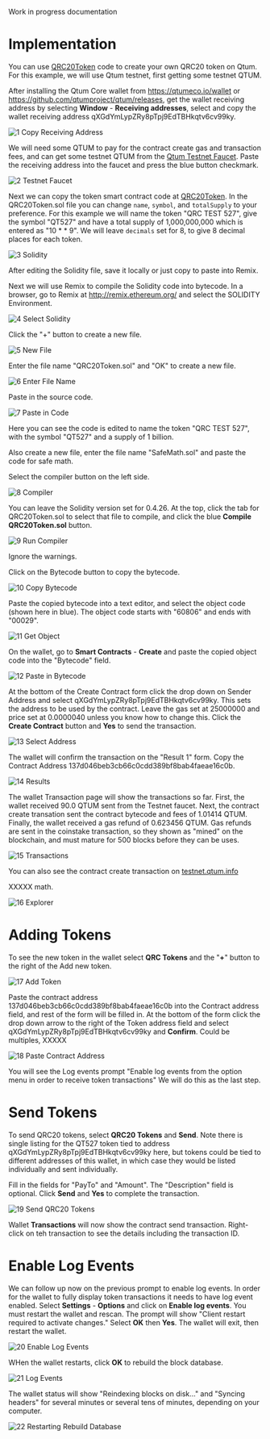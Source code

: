 Work in progress documentation

# Implementation

You can use [QRC20Token](https://github.com/qtumproject/QRC20Token) code to create your own QRC20 token on Qtum. For this example, we will use Qtum testnet, first getting some testnet QTUM.

After installing the Qtum Core wallet from https://qtumeco.io/wallet or https://github.com/qtumproject/qtum/releases, get the wallet receiving address by selecting **Window** - **Receiving addresses**, select and copy the wallet receiving address qXGdYmLypZRy8pTpj9EdTBHkqtv6cv99ky.

![1  Copy Receiving Address](https://user-images.githubusercontent.com/29760787/83368341-727d9780-a386-11ea-973d-5f8b13767802.jpg)

We will need some QTUM to pay for the contract create gas and transaction fees, and can get some testnet QTUM from the [Qtum Testnet Faucet](http://testnet-faucet.qtum.info/). Paste the receiving address into the faucet and press the blue button checkmark.

![2  Testnet Faucet](https://user-images.githubusercontent.com/29760787/83368347-7a3d3c00-a386-11ea-940e-5ba4c83b32b8.jpg)

Next we can copy the token smart contract code at [QRC20Token](https://github.com/qtumproject/QRC20Token). In the QRC20Token.sol file you can change `name`, `symbol`, and `totalSupply` to your preference. For this example we will name the token "QRC TEST 527", give the symbol "QT527" and have a total supply of 1,000,000,000 which is entered as "10 * * 9". We will leave `decimals` set for 8, to give 8 decimal places for each token.

![3  Solidity](https://user-images.githubusercontent.com/29760787/83368355-7dd0c300-a386-11ea-820c-2ce2788e5777.jpg)

After editing the Solidity file, save it locally or just copy to paste into Remix.

Next we will use Remix to compile the Solidity code into bytecode. In a browser, go to Remix at http://remix.ethereum.org/ and select the SOLIDITY Environment.

![4  Select Solidity](https://user-images.githubusercontent.com/29760787/83368369-8d500c00-a386-11ea-9c80-98243d69bcd8.jpg)

Click the "+" button to create a new file.

![5  New File](https://user-images.githubusercontent.com/29760787/83368379-92ad5680-a386-11ea-9175-c8d42da28bab.jpg)

Enter the file name "QRC20Token.sol" and "OK" to create a new file. 

![6  Enter File Name](https://user-images.githubusercontent.com/29760787/83368383-96d97400-a386-11ea-84e7-7dd367aa9f00.jpg)

Paste in the source code.

![7  Paste in Code](https://user-images.githubusercontent.com/29760787/83368385-9a6cfb00-a386-11ea-88d6-5624214580bf.jpg)

Here you can see the code is edited to name the token "QRC TEST 527", with the symbol "QT527" and a supply of 1 billion.

Also create a new file, enter the file name "SafeMath.sol" and paste the code for safe math.
 
Select the compiler button on the left side.
 
![8  Compiler](https://user-images.githubusercontent.com/29760787/83368393-a062dc00-a386-11ea-8ae2-6c236a4cd288.jpg)

You can leave the Solidity version set for 0.4.26. At the top, click the tab for QRC20Token.sol to select that file to compile, and click the blue **Compile QRC20Token.sol** button.

![9  Run Compiler](https://user-images.githubusercontent.com/29760787/83368395-a35dcc80-a386-11ea-9b16-762ff3d31439.jpg)

Ignore the warnings.

Click on the Bytecode button to copy the bytecode.

![10  Copy Bytecode](https://user-images.githubusercontent.com/29760787/83368400-a789ea00-a386-11ea-85cf-4efa71e8d900.jpg)

Paste the copied bytecode into a text editor, and select the object code (shown here in blue). The object code starts with "60806" and ends with "00029".

![11  Get Object](https://user-images.githubusercontent.com/29760787/83368405-aa84da80-a386-11ea-9e2f-6ff1709343d9.jpg)

On the wallet, go to **Smart Contracts** - **Create** and paste the copied object code into the "Bytecode" field.

![12  Paste in Bytecode](https://user-images.githubusercontent.com/29760787/83368410-af498e80-a386-11ea-9cfc-ae5908f393ff.jpg)

At the bottom of the Create Contract form click the drop down on Sender Address and select qXGdYmLypZRy8pTpj9EdTBHkqtv6cv99ky. This sets the address to be used by the contract. Leave the gas set at 25000000 and price set at 0.0000040 unless you know how to change this. Click the **Create Contract** button and **Yes** to send the transaction. 

![13  Select Address](https://user-images.githubusercontent.com/29760787/83368414-b2447f00-a386-11ea-8d0f-5928865e835e.jpg)

The wallet will confirm the transaction on the "Result 1" form. Copy the Contract Address 137d046beb3cb66c0cdd389bf8bab4faeae16c0b.

![14  Results](https://user-images.githubusercontent.com/29760787/83368416-b4a6d900-a386-11ea-8e44-9c773aa94fa0.jpg)

The wallet Transaction page will show the transactions so far. First, the wallet received 90.0 QTUM sent from the Testnet faucet. Next, the contract create transation sent the contract bytecode and fees of 1.01414 QTUM. Finally, the wallet received a gas refund of 0.623456 QTUM. Gas refunds are sent in the coinstake transaction, so they shown as "mined" on the blockchain, and must mature for 500 blocks before they can be uses. 

![15  Transactions](https://user-images.githubusercontent.com/29760787/83368419-b7093300-a386-11ea-8508-86a14c7737ca.jpg)

You can also see the contract create transaction on [testnet.qtum.info](https://testnet.qtum.info/tx/0db7a5f38c1959d473405165bf842dcf726c9b79615b0b294514cb44e53fb801)

XXXXX math.

![16  Explorer](https://user-images.githubusercontent.com/29760787/83368426-bc667d80-a386-11ea-8039-6e3bc2f519f0.jpg)

# Adding Tokens

To see the new token in the wallet select **QRC Tokens** and the "**+**" button to the right of the Add new token.

![17  Add Token](https://user-images.githubusercontent.com/29760787/83368428-bf616e00-a386-11ea-8a72-ba2a19c21959.jpg)

Paste the contract address 137d046beb3cb66c0cdd389bf8bab4faeae16c0b into the Contract address field, and rest of the form will be filled in. At the bottom of the form click the drop down arrow to the right of the Token address field and select qXGdYmLypZRy8pTpj9EdTBHkqtv6cv99ky and **Confirm**. Could be multiples, XXXXX

![18  Paste Contract Address](https://user-images.githubusercontent.com/29760787/83368432-c1c3c800-a386-11ea-9b7b-5b4224934683.jpg)

You will see the Log events prompt "Enable log events from the option menu in order to receive token transactions" We will do this as the last step.

# Send Tokens

To send QRC20 tokens, select **QRC20 Tokens** and **Send**. Note there is single listing for the QT527 token tied to address qXGdYmLypZRy8pTpj9EdTBHkqtv6cv99ky here, but tokens could be tied to different addresses of this wallet, in which case they would be listed individually and sent individually.

Fill in the fields for "PayTo" and "Amount". The "Description" field is optional. Click **Send** and **Yes** to complete the transaction.

![19  Send QRC20 Tokens](https://user-images.githubusercontent.com/29760787/83368435-c4beb880-a386-11ea-9ebe-277f20e0b6ab.jpg)

Wallet **Transactions** will now show the contract send transaction. Right-click on teh transaction to see the details including the transaction ID.

# Enable Log Events

We can follow up now on the previous prompt to enable log events. In order for the wallet to fully display token transactions it needs to have log event enabled. Select **Settings** - **Options** and click on **Enable log events**. You must restart the wallet and rescan. The prompt will show "Client restart required to activate changes." Select **OK** then **Yes**. The wallet will exit, then restart the wallet. 

![20  Enable Log Events](https://user-images.githubusercontent.com/29760787/83368436-c7b9a900-a386-11ea-96f6-690abe10bfef.jpg)

WHen the wallet restarts, click **OK** to rebuild the block database. 

![21  Log Events](https://user-images.githubusercontent.com/29760787/83368438-c9836c80-a386-11ea-9c0b-f27ef946be7c.jpg)

The wallet status will show "Reindexing blocks on disk..." and "Syncing headers" for several minutes or several tens of minutes, depending on your computer. 

![22  Restarting Rebuild Database](https://user-images.githubusercontent.com/29760787/83368451-d607c500-a386-11ea-9caa-cb855bb3e07d.jpg)













